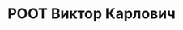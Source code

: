 ---
title: РООТ Виктор Карлович
description: "Род. в 1912, АССР немцев Поволжья, Зельманский кантон, с. Зельман. Проживал:\
  \ Ярославская обл., г. Ярославль, двор фабрики \"Красный Перекоп\", 20. Комбинате\
  \ \"Красный Перекоп\", Мастер по прядению \n  Арестован 30.06.1937. Приговор: ВК\
  \ ВС СССР, 28.12.1937 – ВМН. Расстрелян 28.12.1937. \n  Реабилитирован 26.09.1957"
---